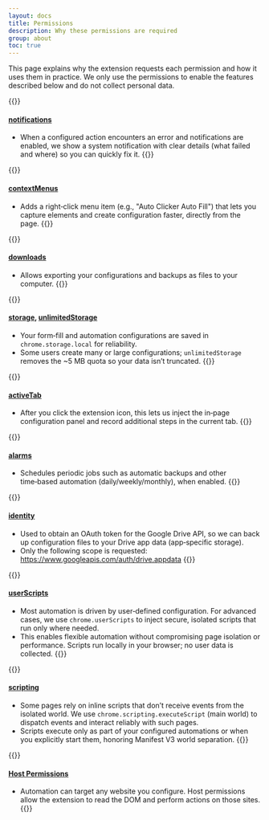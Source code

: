 ```yaml
---
layout: docs
title: Permissions
description: Why these permissions are required
group: about
toc: true
---
```


This page explains why the extension requests each permission and how it uses them in practice. We only use the permissions to enable the features described below and do not collect personal data.

{{<callout info>}}
#### [notifications](https://developer.chrome.com/docs/extensions/reference/notifications/)
- When a configured action encounters an error and notifications are enabled, we show a system notification with clear details (what failed and where) so you can quickly fix it.
{{</callout>}}

{{<callout info>}}
#### [contextMenus](https://developer.chrome.com/docs/extensions/reference/contextMenus/)
- Adds a right‑click menu item (e.g., "Auto Clicker Auto Fill") that lets you capture elements and create configuration faster, directly from the page.
{{</callout>}}

{{<callout info>}}
#### [downloads](https://developer.chrome.com/docs/extensions/reference/downloads/)
- Allows exporting your configurations and backups as files to your computer.
{{</callout>}}

{{<callout info>}}
#### [storage](https://developer.chrome.com/docs/extensions/reference/storage/), [unlimitedStorage](https://developer.chrome.com/docs/extensions/reference/permissions/#permission-unlimitedStorage)
- Your form‑fill and automation configurations are saved in `chrome.storage.local` for reliability.
- Some users create many or large configurations; `unlimitedStorage` removes the ~5 MB quota so your data isn’t truncated.
{{</callout>}}

{{<callout info>}}
#### [activeTab](https://developer.chrome.com/docs/extensions/reference/activeTab/)
- After you click the extension icon, this lets us inject the in‑page configuration panel and record additional steps in the current tab.
{{</callout>}}

{{<callout info>}}
#### [alarms](https://developer.chrome.com/docs/extensions/reference/alarms/)
- Schedules periodic jobs such as automatic backups and other time‑based automation (daily/weekly/monthly), when enabled.
{{</callout>}}

{{<callout info>}}
#### [identity](https://developer.chrome.com/docs/extensions/reference/identity/)
- Used to obtain an OAuth token for the Google Drive API, so we can back up configuration files to your Drive app data (app‑specific storage).
- Only the following scope is requested: https://www.googleapis.com/auth/drive.appdata
{{</callout>}}

{{<callout info>}}
#### [userScripts](https://developer.chrome.com/docs/extensions/reference/userScripts/)
- Most automation is driven by user‑defined configuration. For advanced cases, we use `chrome.userScripts` to inject secure, isolated scripts that run only where needed.
- This enables flexible automation without compromising page isolation or performance. Scripts run locally in your browser; no user data is collected.
{{</callout>}}

{{<callout info>}}
#### [scripting](https://developer.chrome.com/docs/extensions/reference/scripting/)
- Some pages rely on inline scripts that don’t receive events from the isolated world. We use `chrome.scripting.executeScript` (main world) to dispatch events and interact reliably with such pages.
- Scripts execute only as part of your configured automations or when you explicitly start them, honoring Manifest V3 world separation.
{{</callout>}}

{{<callout info>}}
#### [Host Permissions](https://developer.chrome.com/docs/extensions/reference/permissions/#host-permissions)
- Automation can target any website you configure. Host permissions allow the extension to read the DOM and perform actions on those sites.
{{</callout>}}

